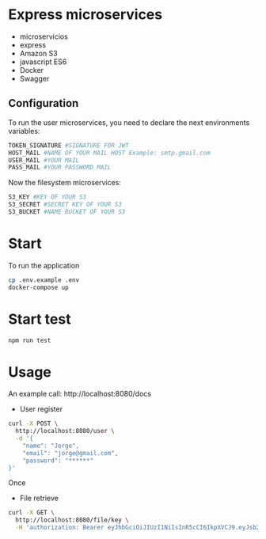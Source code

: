 # Express microservices

* microservicios
* express
* Amazon S3
* javascript ES6
* Docker
* Swagger

## Configuration

To run the user microservices, you need to declare the next environments variables:

```sh
TOKEN_SIGNATURE #SIGNATURE FOR JWT
HOST_MAIL #NAME OF YOUR MAIL HOST Example: smtp.gmail.com
USER_MAIL #YOUR MAIL
PASS_MAIL #YOUR PASSWORD MAIL
```

Now the filesystem microservices:

```sh
S3_KEY #KEY OF YOUR S3
S3_SECRET #SECRET KEY OF YOUR S3
S3_BUCKET #NAME BUCKET OF YOUR S3
```
# Start
To run the application
```bash
cp .env.example .env
docker-compose up
```
# Start test

```bash
npm run test
```

# Usage

An example call:
http://localhost:8080/docs

* User register

```bash
curl -X POST \
  http://localhost:8080/user \
  -d '{
	"name": "Jorge",
	"email": "jorge@gmail.com",
	"password": "******"
}'
```

Once

* File retrieve

```bash
curl -X GET \
  http://localhost:8080/file/key \
  -H 'authorization: Bearer eyJhbGciOiJIUzI1NiIsInR5cCI6IkpXVCJ9.eyJsb2dpbiI6ImFtYXJ0aW5leiIsImVtYWlsIjoiYWxlamFuZHJvLm1hcnRpbmV6QHl1ZG9ucGF5LmNvbSIsImVuYWJsZWQiOnRydWUsInJvbCI6InVzZXIiLCJpYXQiOjE1NTQ0NTIzMTYsImV4cCI6MTU1NDUzODcxNn0.Hfc-Q77v40KAfY0I-f-4Qf4YAb2j-0DHZidrY_0kR4o'
```
